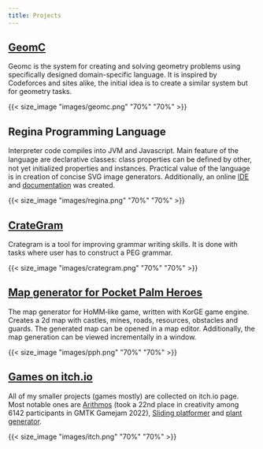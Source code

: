 ```yaml
---
title: Projects
---
```


## [GeomC](https://45.156.25.18/)
Geomc is the system for creating and solving geometry problems using specifically designed domain-specific language.
It is inspired by Codeforces and sites alike, the initial idea is to create a similar system but for geometry tasks.

{{< size_image "images/geomc.png" "70%" "70%" >}}



## Regina Programming Language

Interpreter code compiles into JVM and Javascript. Main feature of the language are declarative classes: class properties can be deﬁned by other, not yet initialized properties and instances. Practical value of the language is in creation of concise SVG image generators. Additionally, an online [IDE](https://llesha.gtihub.io/regina-ide) and [documentation](https://llesha.github.io/regina/) was created.    

{{< size_image "images/regina.png" "70%" "70%" >}}



## [CrateGram](https://llesha.github.io/CrateGram)

Crategram is a tool for improving grammar writing skills. It is done with tasks where user has to construct a PEG grammar.

{{< size_image "images/crategram.png" "70%" "70%" >}}

## [Map generator for Pocket Palm Heroes](https://github.com/llesha/MapGen-KorGE)

The map generator for HoMM‐like game, written with KorGE game engine. Creates a 2d map with castles, mines, roads, resources, obstacles and guards. The generated map can be opened in a map editor. Additionally, the map generation can be viewed incrementally in a window.

{{< size_image "images/pph.png" "70%" "70%" >}}

## [Games on itch.io](https://llesha.itch.io/)

All of my smaller projects (games mostly) are collected on itch.io page. Most notable ones are [Arithmos](https://llesha.itch.io/arithmos) (took a 22nd place in
creativity among 6142 participants in GMTK Gamejam 2022), [Sliding platformer](https://llesha.itch.io/sliding-platformer) and [plant generator](https://llesha.itch.io/plant-generator).

{{< size_image "images/itch.png" "70%" "70%" >}}
